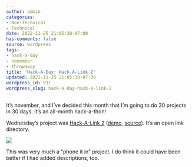 ```yaml
---
author: admin
categories:
- Non-Technical
- Technical
date: 2022-11-25 21:05:38-07:00
has-comments: false
source: wordpress
tags:
- hack-a-day
- november
- throwaway
title: 'Hack-A-Day: Hack-A-Link 2'
updated: 2022-11-25 21:05:38-07:00
wordpress_id: 931
wordpress_slug: hack-a-day-hack-a-link-2
---
```

It’s november, and I’ve decided this month that I’m going to do 30 projects in 30 days. It’s an all-month hack-a-thon!

Wednesday’s project was [Hack-A-Link 2](https://tilde.za3k.com/hackaday/link/) ([demo](https://tilde.za3k.com/hackaday/link/), [source](https://github.com/za3k/day02_link)). It’s an open link directory.

[![](../wp-content/uploads/2022/11/screenshot-20.png)](https://tilde.za3k.com/hackaday/link/)

This was very much a “phone it in” project. I do think it could have been better if I had added descriptions, too.

